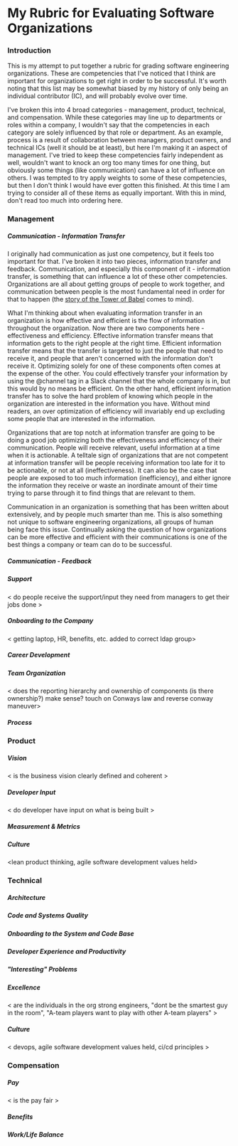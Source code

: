 # My Rubric for Evaluating Software Organizations

### Introduction
This is my attempt to put together a rubric for grading software engineering
organizations. These are competencies that I've noticed that I think are
important for organizations to get right in order to be successful. It's worth
noting that this list may be somewhat biased by my history of only being an
individual contributor (IC), and will probably evolve over time.

I've broken this into 4 broad categories - management, product, technical, and
compensation. While these categories may line up to departments or roles within
a company, I wouldn't say that the competencies in each category are solely
influenced by that role or department. As an example, process is a result of
collaboration between managers, product owners, and technical ICs (well it
should be at least), but here I'm making it an aspect of management. I've tried
to keep these competencies fairly independent as well, wouldn't want to knock an
org too many times for one thing, but obviously some things (like communication)
can have a lot of influence on others. I was tempted to try apply weights to
some of these competencies, but then I don't think I would have ever gotten this
finished. At this time I am trying to consider all of these items as equally
important. With this in mind, don't read too much into ordering here.

### Management

##### Communication - Information Transfer

I originally had communication as just one competency, but it feels too
important for that. I've broken it into two pieces, information transfer and
feedback. Communication, and especially this component of it - information
transfer, is something that can influence a lot of these other competencies.
Organizations are all about getting groups of people to work together, and
communication between people is the most fundamental need in order for that to
happen (the [story of the Tower of
Babel](https://en.wikipedia.org/wiki/Tower_of_Babel) comes to mind).

What I'm thinking about when evaluating information transfer in an organization
is how effective and efficient is the flow of information throughout the
organization. Now there are two components here - effectiveness and efficiency.
Effective information transfer means that information gets to the right people
at the right time. Efficient information transfer means that the transfer is
targeted to just the people that need to receive it, and people that aren't
concerned with the information don't receive it. Optimizing solely for one of
these components often comes at the expense of the other. You could effectively
transfer your information by using the @channel tag in a Slack channel that the
whole company is in, but this would by no means be efficient. On the other hand,
efficient information transfer has to solve the hard problem of knowing which people in
the organization are interested in the information you have. Without mind
readers, an over optimization of efficiency will invariably end up excluding
some people that are interested in the information.

Organizations that are top notch at information transfer are going to be doing a
good job optimizing both the effectiveness and efficiency of their
communication.  People will receive relevant, useful information at a time when
it is actionable. A telltale sign of organizations that are not competent at
information transfer will be people receiving information too late for it to be
actionable, or not at all (ineffectiveness). It can also be the case that people
are exposed to too much information (inefficiency), and either ignore the
information they receive or waste an inordinate amount of their time trying to
parse through it to find things that are relevant to them.

Communication in an organization is something that has been written about
extensively, and by people much smarter than me. This is also something not
unique to software engineering organizations, all groups of human being face
this issue. Continually asking the question of how organizations can be more
effective and efficient with their communications is one of the best things a
company or team can do to be successful.

##### Communication - Feedback

##### Support

< do people receive the support/input they need from managers to get their jobs done >

##### Onboarding to the Company

< getting laptop, HR, benefits, etc. added to correct ldap group>

##### Career Development

##### Team Organization

< does the reporting hierarchy and ownership of components (is there ownership?) make sense? touch on Conways law and reverse conway maneuver>

##### Process

### Product

##### Vision

< is the business vision clearly defined and coherent >

##### Developer Input

< do developer have input on what is being built >

##### Measurement & Metrics

##### Culture

<lean product thinking, agile software development values held>

### Technical

##### Architecture

##### Code and Systems Quality

##### Onboarding to the System and Code Base

##### Developer Experience and Productivity

##### "Interesting" Problems

##### Excellence

< are the individuals in the org strong engineers, "dont be the smartest guy in the room", "A-team players want to play with other A-team players" >

##### Culture

< devops, agile software development values held, ci/cd principles >

### Compensation

##### Pay

< is the pay fair >

##### Benefits

##### Work/Life Balance
